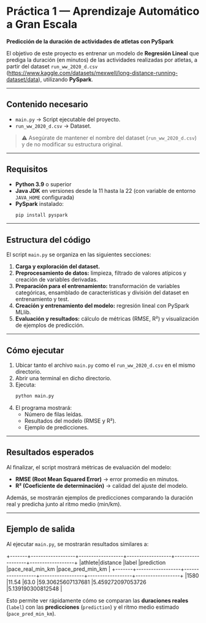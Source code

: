 # Práctica 1 — Aprendizaje Automático a Gran Escala

**Predicción de la duración de actividades de atletas con PySpark**

El objetivo de este proyecto es entrenar un modelo de **Regresión Lineal** que prediga la duración (en minutos) de las actividades realizadas por atletas, a partir del dataset `run_ww_2020_d.csv` (https://www.kaggle.com/datasets/mexwell/long-distance-running-dataset/data), utilizando **PySpark**.

---

## Contenido necesario
- `main.py` → Script ejecutable del proyecto.  
- `run_ww_2020_d.csv` → Dataset.  
> ⚠️ Asegúrate de mantener el nombre del dataset (`run_ww_2020_d.csv`) y de no modificar su estructura original.

---

## Requisitos
- **Python 3.9** o superior 
- **Java JDK** en versiones desde la 11 hasta la 22 (con variable de entorno `JAVA_HOME` configurada)  
- **PySpark** instalado:  
  ```bash
  pip install pyspark
  ```

---

## Estructura del código
El script `main.py` se organiza en las siguientes secciones:
1. **Carga y exploración del dataset.**
2. **Preprocesamiento de datos:** limpieza, filtrado de valores atípicos y creación de variables derivadas.
3. **Preparación para el entrenamiento:** transformación de variables categóricas, ensamblado de características y división del dataset en entrenamiento y test.
4. **Creación y entrenamiento del modelo:** regresión lineal con PySpark MLlib.
5. **Evaluación y resultados:** cálculo de métricas (RMSE, R²) y visualización de ejemplos de predicción.

---

## Cómo ejecutar
1. Ubicar tanto el archivo `main.py` como el `run_ww_2020_d.csv` en el mismo directorio.
2. Abrir una terminal en dicho directorio.
3. Ejecuta:
   ```bash
   python main.py
   ```
4. El programa mostrará:
   - Número de filas leídas.  
   - Resultados del modelo (RMSE y R²).  
   - Ejemplo de predicciones.  

---

## Resultados esperados
Al finalizar, el script mostrará métricas de evaluación del modelo:
- **RMSE (Root Mean Squared Error)** → error promedio en minutos.  
- **R² (Coeficiente de determinación)** → calidad del ajuste del modelo.  

Además, se mostrarán ejemplos de predicciones comparando la duración real y predicha junto al ritmo medio (min/km).

---

## Ejemplo de salida

Al ejecutar `main.py`, se mostrarán resultados similares a:

+-------+------------------+------------------+------------------+------------------+------------------+
|athlete|distance          |label             |prediction        |pace_real_min_km  |pace_pred_min_km  |
+-------+------------------+------------------+------------------+------------------+------------------+
|1580   |11.54             |63.0              |59.30625607137681 |5.459272097053726 |5.139190300812548 |

Esto permite ver rápidamente cómo se comparan las **duraciones reales** (`label`) con las **predicciones** (`prediction`) y el ritmo medio estimado (`pace_pred_min_km`).

